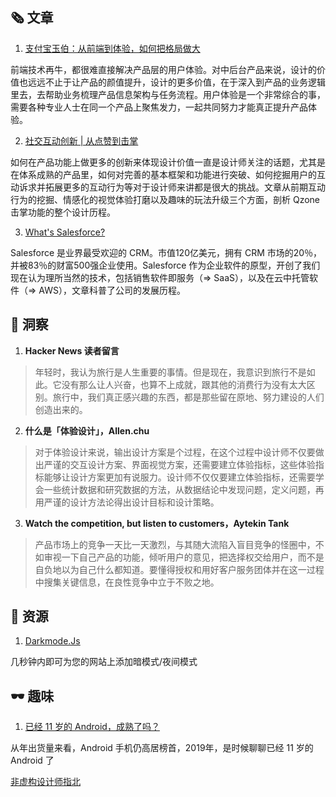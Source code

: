 ##  🗞 文章

1. [支付宝玉伯：从前端到体验，如何把格局做大](https://www.yuque.com/yuque/blog/wie9gf)

前端技术再牛，都很难直接解决产品层的用户体验。对中后台产品来说，设计的价值也远远不止于让产品的颜值提升，设计的更多价值，在于深入到产品的业务逻辑里去，去帮助业务梳理产品信息架构与任务流程。用户体验是一个非常综合的事，需要各种专业人士在同一个产品上聚焦发力，一起共同努力才能真正提升产品体验。

2. [社交互动创新 | 从点赞到击掌](https://isux.tencent.com/articles/highfive.html)

如何在产品功能上做更多的创新来体现设计价值一直是设计师关注的话题，尤其是在体系成熟的产品里，如何对完善的基本框架和功能进行突破、如何挖掘用户的互动诉求并拓展更多的互动行为等对于设计师来讲都是很大的挑战。文章从前期互动行为的挖掘、情感化的视觉体验打磨以及趣味的玩法升级三个方面，剖析 Qzone 击掌功能的整个设计历程。

3. [What's Salesforce?](https://tryretool.com/blog/salesforce-for-engineers/?utm_source=wanqu.co&utm_campaign=Wanqu+Daily&utm_medium=website)

Salesforce 是业界最受欢迎的 CRM。市值120亿美元，拥有 CRM 市场的20％，并被83％的财富500强企业使用。Salesforce 作为企业软件的原型，开创了我们现在认为理所当然的技术，包括销售软件即服务（=\> SaaS），以及在云中托管软件（=\> AWS），文章科普了公司的发展历程。

## 💬 洞察

1. **Hacker News 读者留言**

> 年轻时，我认为旅行是人生重要的事情。但是现在，我意识到旅行不是如此。它没有那么让人兴奋，也算不上成就，跟其他的消费行为没有太大区别。旅行中，我们真正感兴趣的东西，都是那些留在原地、努力建设的人们创造出来的。

2. **什么是「体验设计」，Allen.chu**

> 对于体验设计来说，输出设计方案是个过程，在这个过程中设计师不仅要做出严谨的交互设计方案、界面视觉方案，还需要建立体验指标，这些体验指标能够让设计方案更加有说服力。设计师不仅仅要建立体验指标，还需要学会一些统计数据和研究数据的方法，从数据结论中发现问题，定义问题，再用严谨的设计方法论得出设计目标和设计策略。

3. **Watch the competition, but listen to customers，Aytekin Tank**

> 产品市场上的竞争一天比一天激烈，与其随大流陷入盲目竞争的怪圈中，不如审视一下自己产品的功能，倾听用户的意见，把选择权交给用户，而不是自负地以为自己什么都知道。要懂得授权和用好客户服务团体并在这一过程中搜集关键信息，在良性竞争中立于不败之地。

## 💎 资源

1. [Darkmode.Js](https://darkmodejs.learn.uno/?ref=webdesignernews.com)

几秒钟内即可为您的网站上添加暗模式/夜间模式

## 🕶 趣味

1. [已经 11 岁的 Android，成熟了吗？](https://webview.tech/1350/)

从年出货量来看，Android 手机仍高居榜首，2019年，是时候聊聊已经 11 岁的 Android 了

[非虚构设计师指北](https://www.yuque.com/lynnete/design)